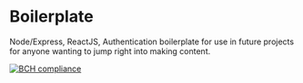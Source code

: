 # Boilerplate
Node/Express, ReactJS, Authentication boilerplate for use in future projects for anyone wanting to jump right into making content.

[![BCH compliance](https://bettercodehub.com/edge/badge/JosephLivengood/Boilerplate)](https://bettercodehub.com)
